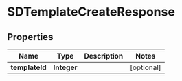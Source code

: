 # SDTemplateCreateResponse

## Properties
Name | Type | Description | Notes
------------ | ------------- | ------------- | -------------
**templateId** | **Integer** |  |  [optional]
